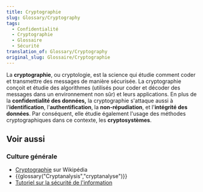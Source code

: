 ```yaml
---
title: Cryptographie
slug: Glossary/Cryptography
tags:
  - Confidentialité
  - Cryptographie
  - Glossaire
  - Sécurité
translation_of: Glossary/Cryptography
original_slug: Glossaire/Cryptographie
---
```

La **cryptographie**, ou cryptologie, est la science qui étudie comment coder et transmettre des messages de manière sécurisée. La cryptographie conçoit et étudie des algorithmes (utilisés pour coder et décoder des messages dans un environnement non sûr) et leurs applications. En plus de la **confidentialité des données,** la cryptographie s'attaque aussi à l'**identification**, l'**authentification**, la **non-répudiation**, et l'**intégrité des données**. Par conséquent, elle étudie également l'usage des méthodes cryptographiques dans ce contexte, les **cryptosystèmes**.

## Voir aussi

### Culture générale

- [Cryptographie](https://fr.wikipedia.org/wiki/Cryptographie) sur Wikipédia
- {{glossary("Cryptanalysis","cryptanalyse")}}
- [Tutoriel sur la sécurité de l'information](/fr/Apprendre/Tutoriels/Les_bases_de_la_s%C3%A9curit%C3%A9_informatique)
